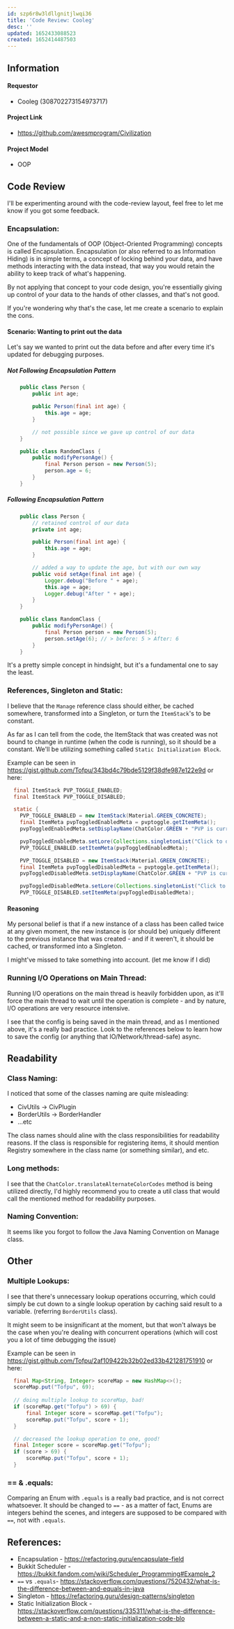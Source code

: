 ```yaml
---
id: szp6r8w3ldllgnitjlwqi36
title: 'Code Review: Cooleg'
desc: ''
updated: 1652433088523
created: 1652414487503
---
```


## Information
#### Requestor
* Cooleg (308702273154973717)

#### Project Link
* https://github.com/awesmprogram/Civilization

#### Project Model
* OOP

## Code Review
I'll be experimenting around with the code-review layout, feel free to let me know if you got some feedback.

### Encapsulation:  
One of the fundamentals of OOP (Object-Oriented Programming) concepts is called Encapsulation. Encapsulation (or also referred to as Information Hiding) is in simple terms, a concept of locking behind your data, and have methods interacting with the data instead, that way you would retain the ability to keep track of what's happening.

By not applying that concept to your code design, you're essentially giving up control of your data to the hands of other classes, and that's not good.

If you're wondering why that's the case, let me create a scenario to explain the cons.

#### Scenario: Wanting to print out the data
Let's say we wanted to print out the data before and after every time it's updated for debugging purposes.

##### Not Following Encapsulation Pattern
```java
    public class Person {
        public int age;

        public Person(final int age) {
            this.age = age;
        }

        // not possible since we gave up control of our data
    }

    public class RandomClass {
        public modifyPersonAge() {
            final Person person = new Person(5);
            person.age = 6;
        }
    }
```

##### Following Encapsulation Pattern
```java
    public class Person {
        // retained control of our data
        private int age;

        public Person(final int age) {
            this.age = age;
        }

        // added a way to update the age, but with our own way
        public void setAge(final int age) {
            Logger.debug("Before " + age);
            this.age = age;
            Logger.debug("After " + age);
        }
    }

    public class RandomClass {
        public modifyPersonAge() {
            final Person person = new Person(5);
            person.setAge(6); // > before: 5 > After: 6
        }
    }
```

It's a pretty simple concept in hindsight, but it's a fundamental one to say the least.

### References, Singleton and Static:
I believe that the `Manage` reference class should either, be cached somewhere, transformed into a Singleton, or turn the `ItemStack`'s to be constant.

As far as I can tell from the code, the ItemStack that was created was not bound to change in runtime (when the code is running), so it should be a constant. We'll be utilizing something called `Static Initialization Block`.

Example can be seen in https://gist.github.com/Tofpu/343bd4c79bde5129f38dfe987e122e9d or here:
```java
  final ItemStack PVP_TOGGLE_ENABLED;
  final ItemStack PVP_TOGGLE_DISABLED;

  static {
    PVP_TOGGLE_ENABLED = new ItemStack(Material.GREEN_CONCRETE);
    final ItemMeta pvpToggledEnabledMeta = pvptoggle.getItemMeta();
    pvpToggledEnabledMeta.setDisplayName(ChatColor.GREEN + "PVP is currently enabled!");

    pvpToggledEnabledMeta.setLore(Collections.singletonList("Click to disable PVP");
    PVP_TOGGLE_ENABLED.setItemMeta(pvpToggledEnabledMeta);

    PVP_TOGGLE_DISABLED = new ItemStack(Material.GREEN_CONCRETE);
    final ItemMeta pvpToggledDisabledMeta = pvptoggle.getItemMeta();
    pvpToggledDisabledMeta.setDisplayName(ChatColor.GREEN + "PVP is currently disabled!");

    pvpToggledDisabledMeta.setLore(Collections.singletonList("Click to enable PVP");
    PVP_TOGGLE_DISABLED.setItemMeta(pvpToggledDisabledMeta);
```

#### Reasoning
My personal belief is that if a new instance of a class has been called twice at any given moment, the new instance is (or should be) uniquely different to the previous instance that was created - and if it weren't, it should be cached, or transformed into a Singleton.

I might've missed to take something into account. (let me know if I did)

### Running I/O Operations on Main Thread:
Running I/O operations on the main thread is heavily forbidden upon, as it'll force the main thread to wait until the operation is complete - and by nature, I/O operations are very resource intensive.

I see that the config is being saved in the main thread, and as I mentioned above, it's a really bad practice. Look to the references below to learn how to save the config (or anything that IO/Network/thread-safe) async.

## Readability
### Class Naming:
I noticed that some of the classes naming are quite misleading:
- CivUtils -> CivPlugin
- BorderUtils -> BorderHandler
- ...etc

The class names should aline with the class responsibilities for readability reasons. If the class is responsible for registering items, it should mention Registry somewhere in the class name (or something similar), and etc.

### Long methods: 
I see that the `ChatColor.translateAlternateColorCodes` method is being utilized directly, I'd highly recommend you to create a util class that would call the mentioned method for readability purposes.

### Naming Convention: 
It seems like you forgot to follow the Java Naming Convention on Manage class.

## Other
### Multiple Lookups: 
I see that there's unnecessary lookup operations occurring, which could simply be cut down to a single lookup operation by caching said result to a variable. (referring `BorderUtils` class).

It might seem to be insignificant at the moment, but that won't always be the case when you're dealing with concurrent operations (which will cost you a lot of time debugging the issue)

Example can be seen in <https://gist.github.com/Tofpu/2af109422b32b02ed33b421281751910> or here:
```java
  final Map<String, Integer> scoreMap = new HashMap<>();
  scoreMap.put("Tofpu", 69);
  
  // doing multiple lookup to scoreMap, bad!
  if (scoreMap.get("Tofpu") > 69) {
      final Integer score = scoreMap.get("Tofpu");
      scoreMap.put("Tofpu", score + 1);
  }

  // decreased the lookup operation to one, good!
  final Integer score = scoreMap.get("Tofpu");
  if (score > 69) {
      scoreMap.put("Tofpu", score + 1);
  }
```

### == & .equals: 
Comparing an Enum with `.equals` is a really bad practice, and is not correct whatsoever. It should be changed to `==` - as a matter of fact, Enums are integers behind the scenes, and integers are supposed to be compared with `==`, not with `.equals`.

## References:
- Encapsulation - <https://refactoring.guru/encapsulate-field>
- Bukkit Scheduler - <https://bukkit.fandom.com/wiki/Scheduler_Programming#Example_2>
- `==` vs `.equals`- <https://stackoverflow.com/questions/7520432/what-is-the-difference-between-and-equals-in-java>
- Singleton - <https://refactoring.guru/design-patterns/singleton>
- Static Initialization Block - <https://stackoverflow.com/questions/335311/what-is-the-difference-between-a-static-and-a-non-static-initialization-code-blo>